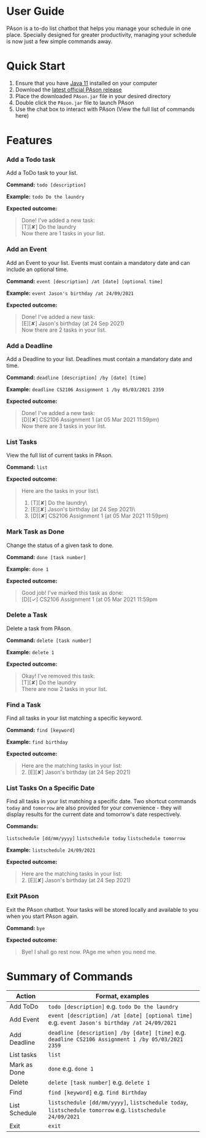 
# User Guide
PAson is a to-do list chatbot that helps you manage your schedule in one place. Specially designed for greater productivity, managing your schedule is now just a few simple commands away.

# Quick Start
1. Ensure that you have [Java 11](https://www.oracle.com/sg/java/technologies/javase-jdk11-downloads.html) installed on your computer
2. Download the [latest official PAson release](https://github.com/jasaaanlim/ip/releases)
3. Place the downloaded `PAson.jar` file in your desired directory
4. Double click the `PAson.jar` file to launch PAson
5. Use the chat box to interact with PAson (View the full list of commands here)

# Features
### Add a Todo task
Add a ToDo task to your list.

**Command:**
`todo [description]`

**Example:**
`todo Do the laundry`

**Expected outcome:**
>Done! I've added a new task:\
    [T][✘] Do the laundry\
    Now there are 1 tasks in your list.

### Add an Event
Add an Event to your list. Events must contain a mandatory date and can include an optional time.

**Command:**
`event [description] /at [date] [optional time]`

**Example:**
`event Jason's birthday /at 24/09/2021`

**Expected outcome:**
>Done! I've added a new task:\
    [E][✘] Jason's birthday (at 24 Sep 2021)\
    Now there are 2 tasks in your list.


### Add a Deadline
Add a Deadline to your list. Deadlines must contain a mandatory date and time.

**Command:**
`deadline [description] /by [date] [time]`

**Example:**
`deadline CS2106 Assignment 1 /by 05/03/2021 2359`

**Expected outcome:**
>Done! I've added a new task:\
    [D][✘] CS2106 Assignment 1 (at 05 Mar 2021 11:59pm)\
    Now there are 3 tasks in your list.


### List Tasks
View the full list of current tasks in PAson.

**Command:**
`list`

**Expected outcome:**
> Here are the tasks in your list:\
> 1. [T][✘] Do the laundry\
> 2. [E][✘] Jason's birthday (at 24 Sep 2021)\
> 3. [D][✘] CS2106 Assignment 1 (at 05 Mar 2021 11:59pm)


### Mark Task as Done
Change the status of a given task to done.

**Command:**
`done [task number]`

**Example:**
`done 1`

**Expected outcome:**
> Good job! I've marked this task as done:\
> [D][✓] CS2106 Assignment 1 (at 05 Mar 2021 11:59pm


### Delete a Task
Delete a task from PAson.

**Command:**
`delete [task number]`

**Example:**
`delete 1`

**Expected outcome:**
> Okay! I've removed this task:\
> [T][✘] Do the laundry\
> There are now 2 tasks in your list.


### Find a Task
Find all tasks in your list matching a specific keyword.

**Command:**
`find [keyword]`

**Example:**
`find birthday`

**Expected outcome:**
> Here are the matching tasks in your list:\
> 2. [E][✘] Jason's birthday (at 24 Sep 2021)


### List Tasks On a Specific Date
Find all tasks in your list matching a specific date. Two shortcut commands `today` and `tomorrow` are also provided for your convenience - they will display results for the current date and tomorrow's date respectively.

**Commands:**

`listschedule [dd/mm/yyyy]`
`listschedule today`
`listschedule tomorrow`

**Example:**
`listschedule 24/09/2021`

**Expected outcome:**
> Here are the matching tasks in your list:\
> 2. [E][✘] Jason's birthday (at 24 Sep 2021)


### Exit PAson
Exit the PAson chatbot. Your tasks will be stored locally and available to you when you start PAson again.

**Command:**
`bye`

**Expected outcome:**
> Bye! I shall go rest now. PAge me when you need me.


# Summary of Commands
Action | Format, examples
------------ | -------------
Add ToDo | `todo [description]` e.g. `todo Do the laundry`
Add Event | `event [description] /at [date] [optional time]` e.g. `event Jason's birthday /at 24/09/2021`
Add Deadline | `deadline [description] /by [date] [time]` e.g. `deadline CS2106 Assignment 1 /by 05/03/2021 2359`
List tasks | `list`
Mark as Done | `done` e.g. `done 1`
Delete | `delete [task number]` e.g. `delete 1`
Find | `find [keyword]` e.g. `find Birthday`
List Schedule | `listschedule [dd/mm/yyyy]`, `listschedule today`, `listschedule tomorrow` e.g. `listschedule 24/09/2021`
Exit | `exit`
